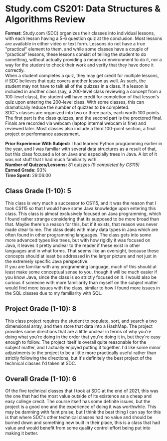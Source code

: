 # Study.com CS201: Data Structures & Algorithms Review
**Format:** Study.com (SDC) organizes their classes into individual lessons, with each lesson having a 5-6 question quiz at the conclusion. Most lessons are available in either video or text form. Lessons do not have a true "practical" element to them, and while some classes have a couple of "practical" lessons, these lessons consist of telling the student to do something, without actually providing a means or environment to do it, nor a way for the student to check their work and verify that they have done it correctly. <br>
When a student completes a quiz, they may get credit for multiple lessons, if SDC believes that quiz covers another lesson as well. As such, the student may not have to talk all of the quizzes in a class. If a lesson is included in another class (say, a 200-level class reviewing a concept from a 100-level class), the student will have credit for completion of that lesson's quiz upon entering the 200-level class. With some classes, this can dramatically reduce the number of quizzes to be completed. <br>
SDC's classes are organized into two or three parts, each worth 100 points. The first part is the class quizzes, and the second part is the proctored final. Finals are recorded via webcam (laptop internal webcam is fine) and reviewed later. Most classes also include a third 100-point section, a final project or performance assessment.

**Prior Experience With Subject:** I had learned Python programming earlier in the year, and I was familiar with several data structures as a result of that, but this class focused a lot on Java and especially trees in Java. A lot of it was not stuff that I had much familiarity with. <br>
**Number of Quizzes/Lessons:** 81 quizzes *(9 completed by CS115)*<br>
**Earned Grade:** 93%<br>
**Time Spent:** 29:06:00<br>

## Class Grade (1-10): **5**
This class is very much a successor to CS115, and it was the reason that I took CS115 so that I would have some Java knowledge upon entering this class. This class is almost exclusively focused on Java programming, which I found rather strange considering that its supposed to be more broad than that. Maybe there's a reason for this, but if it exists, that reason was never made clear to me. The class deals with many data types in Java which are often found in other programming languages. The class gets into some more advanced types like trees, but with how rigidly it was focused on Java, it leaves it pretty unclear to the reader if these exist in other languages and in what forms. That seems like an oversight, because these concepts should at least be addressed in the larger picture and not just in the extremely specific Java perspective. <br>
If you are familiar with any programming language, much of this should at least make some conceptual sense to you, though it will be much easier if you know Java, since the class is so strictly focused on it. I would also be curious if someone with more familiarity than myself on the subject matter would find more issues with the class, similar to how I found more issues in the SQL classes due to my familiarity with SQL. 

## Project Grade (1-10): **8**
This class project requires the student to populate, sort, and search a two dimensional array, and then store that data into a HashMap. The project provides some directions that are a little unclear in terms of why you're doing what you're doing in the order that you're doing it in, but they're easy enough to follow. The project itself is overall quite reasonable for the subject matter, and I actually enjoyed putting it together. I'd like some minor adjustments to the project to be a little more practically useful rather than strictly following the directions, but it's definitely the best project of the technical classes I'd taken at SDC.

## Overall Grade (1-10): **6**
Of the five technical classes that I took at SDC at the end of 2021, this was the one that had the most value outside of its existence as a cheap and easy college credit. The course itself has some definite issues, but the project is a good one and the experience of doing it was worthwhile. This may be damning with faint praise, but I think the best thing I can say for this is that where SDC's other technical classes had no value and should be burned down and something new built in their place, this is a class that had value and would benefit from some quality control effort being put into making it better. 
